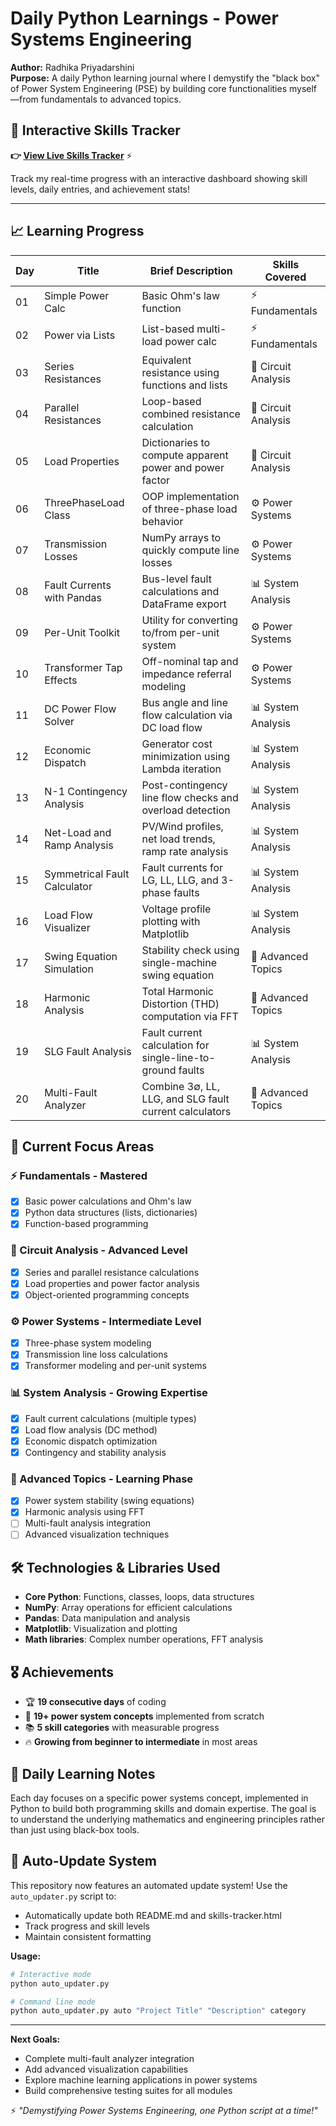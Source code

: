 # Daily Python Learnings - Power Systems Engineering

**Author:** Radhika Priyadarshini  
**Purpose:** A daily Python learning journal where I demystify the "black box" of Power System Engineering (PSE) by building core functionalities myself—from fundamentals to advanced topics.

## 🌟 Interactive Skills Tracker
**👉 [View Live Skills Tracker](https://radhikapriyadarshini.github.io/Daily_Python_Learnings/skills-tracker.html)** ⚡

Track my real-time progress with an interactive dashboard showing skill levels, daily entries, and achievement stats!

---

## 📈 Learning Progress

| Day | Title | Brief Description | Skills Covered |
|---|---|---|---|
| 01 | Simple Power Calc | Basic Ohm's law function | ⚡ Fundamentals |
| 02 | Power via Lists | List-based multi-load power calc | ⚡ Fundamentals |
| 03 | Series Resistances | Equivalent resistance using functions and lists | 🔌 Circuit Analysis |
| 04 | Parallel Resistances | Loop-based combined resistance calculation | 🔌 Circuit Analysis |
| 05 | Load Properties | Dictionaries to compute apparent power and power factor | 🔌 Circuit Analysis |
| 06 | ThreePhaseLoad Class | OOP implementation of three-phase load behavior | ⚙️ Power Systems |
| 07 | Transmission Losses | NumPy arrays to quickly compute line losses | ⚙️ Power Systems |
| 08 | Fault Currents with Pandas | Bus-level fault calculations and DataFrame export | 📊 System Analysis |
| 09 | Per-Unit Toolkit | Utility for converting to/from per-unit system | ⚙️ Power Systems |
| 10 | Transformer Tap Effects | Off-nominal tap and impedance referral modeling | ⚙️ Power Systems |
| 11 | DC Power Flow Solver | Bus angle and line flow calculation via DC load flow | 📊 System Analysis |
| 12 | Economic Dispatch | Generator cost minimization using Lambda iteration | 📊 System Analysis |
| 13 | N-1 Contingency Analysis | Post-contingency line flow checks and overload detection | 📊 System Analysis |
| 14 | Net-Load and Ramp Analysis | PV/Wind profiles, net load trends, ramp rate analysis | 📊 System Analysis |
| 15 | Symmetrical Fault Calculator | Fault currents for LG, LL, LLG, and 3-phase faults | 📊 System Analysis |
| 16 | Load Flow Visualizer | Voltage profile plotting with Matplotlib | 📊 System Analysis |
| 17 | Swing Equation Simulation | Stability check using single-machine swing equation | 🚀 Advanced Topics |
| 18 | Harmonic Analysis | Total Harmonic Distortion (THD) computation via FFT | 🚀 Advanced Topics |
| 19 | SLG Fault Analysis | Fault current calculation for single-line-to-ground faults | 📊 System Analysis |
| 20 | Multi-Fault Analyzer | Combine 3∅, LL, LLG, and SLG fault current calculators | 🚀 Advanced Topics |


## 🎯 Current Focus Areas

### ⚡ Fundamentals - **Mastered**
- [x] Basic power calculations and Ohm's law
- [x] Python data structures (lists, dictionaries)
- [x] Function-based programming

### 🔌 Circuit Analysis - **Advanced Level**
- [x] Series and parallel resistance calculations
- [x] Load properties and power factor analysis
- [x] Object-oriented programming concepts

### ⚙️ Power Systems - **Intermediate Level**
- [x] Three-phase system modeling
- [x] Transmission line loss calculations
- [x] Transformer modeling and per-unit systems

### 📊 System Analysis - **Growing Expertise**
- [x] Fault current calculations (multiple types)
- [x] Load flow analysis (DC method)
- [x] Economic dispatch optimization
- [x] Contingency and stability analysis

### 🚀 Advanced Topics - **Learning Phase**
- [x] Power system stability (swing equations)
- [x] Harmonic analysis using FFT
- [ ] Multi-fault analysis integration
- [ ] Advanced visualization techniques

## 🛠️ Technologies & Libraries Used

- **Core Python**: Functions, classes, loops, data structures
- **NumPy**: Array operations for efficient calculations
- **Pandas**: Data manipulation and analysis
- **Matplotlib**: Visualization and plotting
- **Math libraries**: Complex number operations, FFT analysis

## 🎖️ Achievements

- 🏆 **19 consecutive days** of coding
- 🎯 **19+ power system concepts** implemented from scratch
- 📚 **5 skill categories** with measurable progress
- 🔥 **Growing from beginner to intermediate** in most areas

## 📝 Daily Learning Notes

Each day focuses on a specific power systems concept, implemented in Python to build both programming skills and domain expertise. The goal is to understand the underlying mathematics and engineering principles rather than just using black-box tools.

## 🤖 Auto-Update System

This repository now features an automated update system! Use the `auto_updater.py` script to:
- Automatically update both README.md and skills-tracker.html
- Track progress and skill levels
- Maintain consistent formatting

**Usage:**
```bash
# Interactive mode
python auto_updater.py

# Command line mode  
python auto_updater.py auto "Project Title" "Description" category
```

---

**Next Goals:**
- Complete multi-fault analyzer integration
- Add advanced visualization capabilities
- Explore machine learning applications in power systems
- Build comprehensive testing suites for all modules

⚡ *"Demystifying Power Systems Engineering, one Python script at a time!"*
